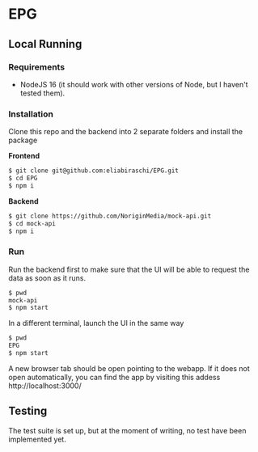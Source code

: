 # EPG

## Local Running

### Requirements

* NodeJS 16 (it should work with other versions of Node, but I haven't tested them).

### Installation

Clone this repo and the backend into 2 separate folders and install the package

**Frontend**

```bash
$ git clone git@github.com:eliabiraschi/EPG.git
$ cd EPG
$ npm i
```

**Backend**

```bash
$ git clone https://github.com/NoriginMedia/mock-api.git
$ cd mock-api
$ npm i
```

### Run

Run the backend first to make sure that the UI will be able to request the data as soon as it runs.

```bash
$ pwd
mock-api
$ npm start
```

In a different terminal, launch the UI in the same way

```bash
$ pwd
EPG
$ npm start
```

A new browser tab should be open pointing to the webapp. If it does not open automatically, you can find the app by visiting this addess http://localhost:3000/

## Testing

The test suite is set up, but at the moment of writing, no test have been implemented yet.
